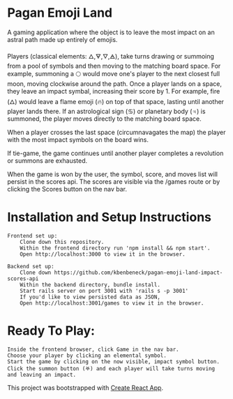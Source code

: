 # Pagan Emoji Land
A gaming application where the object is to leave the most impact on an astral path made up entirely of emojis. 

Players (classical elements: 🜂,🜃,🜄,🜁), take turns drawing or summoing from a pool of symbols and then moving to the matching board space. 
    For example, summoning a 🌕 would move one's player to the next closest full moon, moving clockwise around the path. 
Once a player lands on a space, they leave an impact symbal, increasing their score by 1. 
    For example, fire (🜂) would leave a flame emoji (🔥) on top of that space, lasting until another player lands there.
If an astrological sign (♋) or planetary body (♃) is summoned, the player moves directly to the matching board space.

When a player crosses the last space (circumnavagates the map) the player with the most impact symbols on the board wins. 

If tie-game, the game continues until another player completes a revolution or summons are exhausted. 

When the game is won by the user, the symbol, score, and moves list will persist in the scores api. The scores are visible via the /games route or by clicking the Scores button on the nav bar. 

# Installation and Setup Instructions

    Frontend set up:
        Clone down this repository. 
        Within the frontend directory run 'npm install && npm start'.
        Open http://localhost:3000 to view it in the browser.

    Backend set up:
        Clone down https://github.com/kbenbeneck/pagan-emoji-land-impact-scores-api 
        Within the backend directory, bundle install. 
        Start rails server on port 3001 with 'rails s -p 3001'
        If you'd like to view persisted data as JSON,
        Open http://localhost:3001/games to view it in the browser.

# Ready To Play:
    Inside the frontend browser, click Game in the nav bar.
    Choose your player by clicking an elemental symbol.
    Start the game by clicking on the now visible, impact symbol button. 
    Click the summon button (𖤐) and each player will take turns moving and leaving an impact.  

This project was bootstrapped with [Create React App](https://github.com/facebook/create-react-app).
